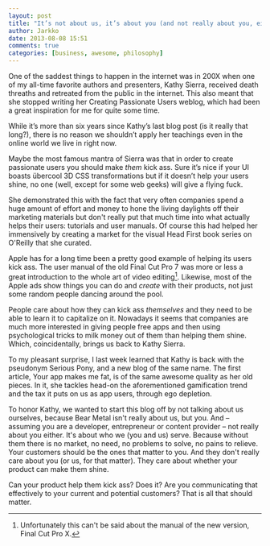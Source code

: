 ```yaml
---
layout: post
title: "It’s not about us, it’s about you (and not really about you, either)"
author: Jarkko
date: 2013-08-08 15:51
comments: true
categories: [business, awesome, philosophy]
---
```


One of the saddest things to happen in the internet was in 200X when one of my all-time favorite authors and presenters, Kathy Sierra, received death threaths and retreated from the public in the internet. This also meant that she stopped writing her Creating Passionate Users weblog, which had been a great inspiration for me for quite some time.

While it’s more than six years since Kathy’s last blog post (is it really that long?), there is no reason we shouldn’t apply her teachings even in the online world we live in right now.

Maybe the most famous mantra of Sierra was that in order to create passionate users you should make *them* kick ass. Sure it’s nice if your UI boasts übercool 3D CSS transformations but if it doesn’t help your users shine, no one (well, except for some web geeks) will give a flying fuck.

She demonstrated this with the fact that very often companies spend a huge amount of effort and money to hone the living daylights off their marketing materials but don't really put that much time into what actually helps their users: tutorials and user manuals. Of course this had helped her immensively by creating a market for the visual Head First book series on O'Reilly that she curated.

Apple has for a long time been a pretty good example of helping its users kick ass. The user manual of the old Final Cut Pro 7 was more or less a great introduction to the whole art of video editing[^unfortunately]. Likewise, most of the Apple ads show things you can do and *create* with their products, not just some random people dancing around the pool.

People care about how they can kick ass *themselves* and they need to be able to learn it to capitalize on it. Nowadays it seems that companies are much more interested in giving people free apps and then using psychological tricks to milk money out of them than helping them shine. Which, coincidentally, brings us back to Kathy Sierra.

To my pleasant surprise, I last week learned that Kathy is back with the pseudonym Serious Pony, and a new blog of the same name. The first article, Your app makes me fat, is of the same awesome quality as her old pieces. In it, she tackles head-on the aforementioned gamification trend and the tax it puts on us as app users,  through ego depletion.

To honor Kathy, we wanted to start this blog off by not talking about us ourselves, because Bear Metal isn't really about us, but you. And – assuming you are a developer, entrepreneur or content provider – not really about you either. It's about who we (you and us) serve. Because without them there is no market, no need, no problems to solve, no pains to relieve. Your customers should be the ones that matter to you. And they don't really care about you (or us, for that matter). They care about whether your product can make them shine.

Can your product help them kick ass? Does it? Are you communicating that effectively to your current and potential customers? That is all that should matter.

[^unfortunately]:Unfortunately this can't be said about the manual of the new version, Final Cut Pro X.

